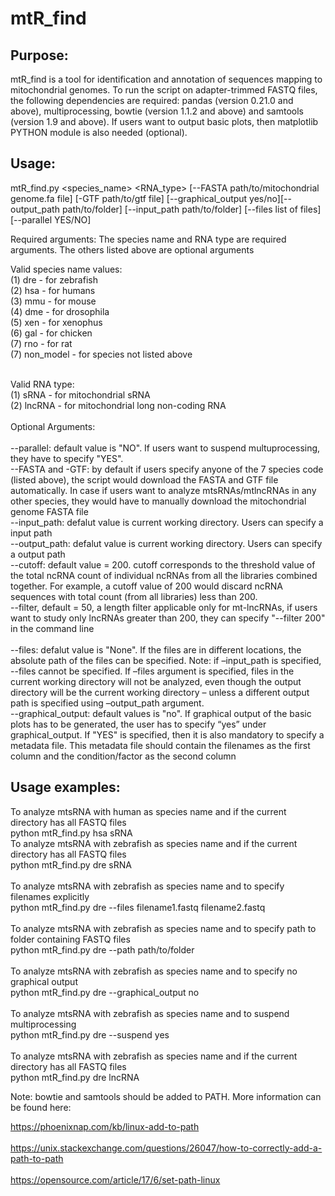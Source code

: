 # mtR_find
## Purpose:

mtR_find is a tool for identification and annotation of sequences mapping to mitochondrial genomes. To run the script on adapter-trimmed FASTQ files, the following dependencies are required: pandas (version 0.21.0 and above), multiprocessing, bowtie (version 1.1.2 and above) and samtools (version 1.9 and above). If users want to output basic plots, then matplotlib PYTHON module is also needed (optional). 

## Usage:

mtR_find.py <species_name> <RNA_type> [--FASTA path/to/mitochondrial genome.fa file] [-GTF path/to/gtf file] [--graphical_output yes/no][--output_path path/to/folder] [--input_path path/to/folder] [--files list of files] [--parallel YES/NO] 

Required arguments: The species name and RNA type are required arguments. The others listed above are optional arguments

Valid species name values:<br />
(1) dre - for zebrafish <br />
(2) hsa - for humans <br />
(3) mmu - for mouse <br />
(4) dme - for drosophila <br />
(5) xen - for xenophus <br />
(6) gal - for chicken <br />
(7) rno - for rat <br />
(7) non_model - for species not listed above <br />

<br />
Valid RNA type: <br />
(1) sRNA - for mitochondrial sRNA <br />
(2) lncRNA - for mitochondrial long non-coding RNA <br />
<br />
Optional Arguments:<br />
<br />
--parallel:  default value is "NO". If users want to suspend multuprocessing, they have to specify "YES".<br />
--FASTA and -GTF: by default if users specify anyone of the 7 species code (listed above), the script would download the FASTA and GTF file automatically. In case if users want to analyze mtsRNAs/mtlncRNAs in any other species, they would have to manually download the mitochondrial genome FASTA file
<br />
--input_path: defalut value is current working directory. Users can specify a input path <br />
--output_path: defalut value is current working directory. Users can specify a output path <br />
--cutoff: default value = 200. cutoff corresponds to the threshold value of the total ncRNA count of individual ncRNAs from all the libraries combined together. For example, a cutoff value of 200 would discard ncRNA sequences with total count (from all libraries) less than 200.<br />
--filter, default = 50, a length filter applicable only for mt-lncRNAs, if users want to study only lncRNAs greater than 200, they can specify "--filter 200" in the command line<br />
<br />
--files: defalut value is "None". If the files are in different locations, the absolute path of the files can be
specified. Note: if –input_path is specified, --files cannot be specified. If –files
argument is specified, files in the current working directory will not be analyzed,
even though the output directory will be the current working directory – unless a
different output path is specified using –output_path argument. <br />
--graphical_output: default values is "no". If graphical output of the basic plots has to be generated, the user has to specify “yes” under graphical_output. If "YES" is specified, then it is also mandatory to specify a metadata file. This metadata file should contain the filenames as the first column and the condition/factor as the second column <br />

## Usage examples:
To analyze mtsRNA with human as species name and if the current directory has all FASTQ files <br />
python mtR_find.py hsa sRNA <br />
To analyze mtsRNA with zebrafish as species name and if the current directory has all FASTQ files <br />
python mtR_find.py dre sRNA <br />
<br />
To analyze mtsRNA with zebrafish as species name and to specify filenames explicitly <br />
python mtR_find.py dre --files filename1.fastq filename2.fastq <br />
<br />
To analyze mtsRNA with zebrafish as species name and to specify path to folder containing FASTQ files <br />
python mtR_find.py dre --path path/to/folder <br />
<br />
To analyze mtsRNA with zebrafish as species name and to specify no graphical output <br />
python mtR_find.py dre --graphical_output no <br />
<br />
To analyze mtsRNA with zebrafish as species name and to suspend multiprocessing <br />
python mtR_find.py dre --suspend yes  <br />
<br />
To analyze mtsRNA with zebrafish as species name and if the current directory has all FASTQ files <br />
python mtR_find.py dre lncRNA  <br />

Note: bowtie and samtools should be added to PATH. More information can be found here:<br />

https://phoenixnap.com/kb/linux-add-to-path <br />
<br />
https://unix.stackexchange.com/questions/26047/how-to-correctly-add-a-path-to-path <br />
<br />
https://opensource.com/article/17/6/set-path-linux <br />
